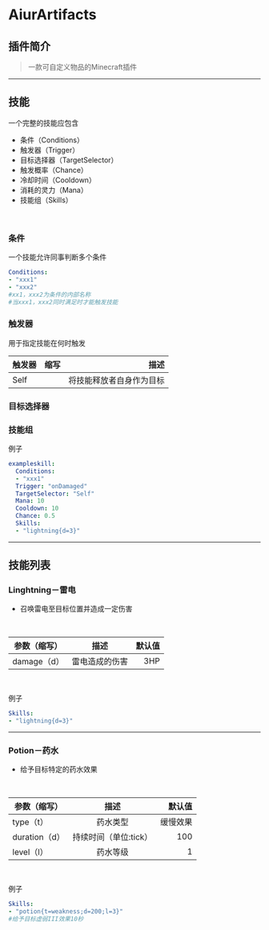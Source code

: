 # AiurArtifacts
## 插件简介
> 一款可自定义物品的Minecraft插件
***
## 技能
一个完整的技能应包含
- 条件（Conditions）
- 触发器（Trigger）
- 目标选择器（TargetSelector）
- 触发概率（Chance）
- 冷却时间（Cooldown）
- 消耗的灵力（Mana）
- 技能组（Skills）
<br>

### 条件
一个技能允许同事判断多个条件
```yaml
Conditions:
- "xxx1"
- "xxx2"
#xx1，xxx2为条件的内部名称
#当xxx1，xxx2同时满足时才能触发技能
```
### 触发器
用于指定技能在何时触发
<br>

触发器|缩写|描述
--|:--:|--:
Self| |将技能释放者自身作为目标
### 目标选择器
### 技能组

例子
```yaml
exampleskill:
  Conditions:
  - "xxx1"
  Trigger: "onDamaged"
  TargetSelector: "Self"
  Mana: 10
  Cooldown: 10
  Chance: 0.5
  Skills:
  - "lightning{d=3}"
```
***
## 技能列表
### Linghtning－雷电
* 召唤雷电至目标位置并造成一定伤害
<br>

参数（缩写）|描述|默认值
--|:--:|--:
damage（d）|雷电造成的伤害|3HP
<br>

例子
```yaml
Skills:
- "lightning{d=3}"
```
***
### Potion－药水
* 给予目标特定的药水效果
<br>

参数（缩写）|描述|默认值
--|:--:|--:
type（t）|药水类型|缓慢效果
duration（d）|持续时间（单位:tick）|100
level（l）|药水等级|1
<br>

例子
```yaml
Skills:
- "potion{t=weakness;d=200;l=3}"
#给予目标虚弱III效果10秒
```
